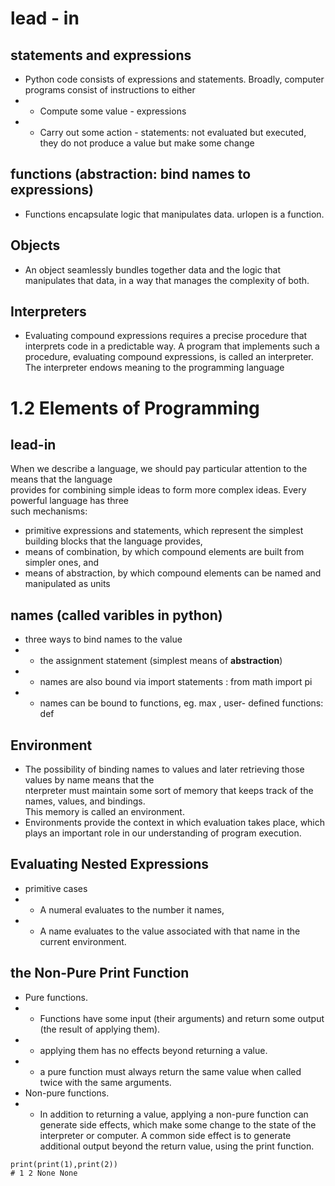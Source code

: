 # lead - in
## statements and expressions
* Python code consists of expressions and statements. Broadly, computer programs consist of instructions to either
* * Compute some value - expressions 
* * Carry out some action - statements: not evaluated but executed, they do not produce a value but make some change
## functions (abstraction: bind names to expressions)
* Functions encapsulate logic that manipulates data. urlopen is a function. 
## Objects
* An object seamlessly bundles together data and the logic that manipulates that data, in a way that manages the complexity of both.
## Interpreters
* Evaluating compound expressions requires a precise procedure that interprets code in a predictable way. A program that implements such a procedure, evaluating compound expressions, is called an interpreter. The interpreter endows meaning to the programming language

# 1.2   Elements of Programming
## lead-in
When we describe a language, we should pay particular attention to the means that the language <br>
provides for combining simple ideas to form more complex ideas. Every powerful language has three <br>
such mechanisms:
* primitive expressions and statements, which represent the simplest building blocks that the language provides,
* means of combination, by which compound elements are built from simpler ones, and
* means of abstraction, by which compound elements can be named and manipulated as units
## names  (called varibles in python)
* three ways to bind names to the value 
* * the assignment statement (simplest means of **abstraction**)
* * names are also bound via import statements : from math import pi 
* * names can be bound to functions, eg. max , user- defined functions: def 
## Environment
* The possibility of binding names to values and later retrieving those values by name means that the <br> nterpreter must maintain some sort of memory that keeps track of the names, values, and bindings. <br>This memory is called an environment.
* Environments provide the context in which evaluation takes place, which plays an important role in our understanding of program execution.

## Evaluating Nested Expressions
* primitive cases 
* * A numeral evaluates to the number it names,
* * A name evaluates to the value associated with that name in the current environment.
## the Non-Pure Print Function
* Pure functions. 
* * Functions have some input (their arguments) and return some output (the result of applying them). 
* * applying them has no effects beyond returning a value.
* * a pure function must always return the same value when called twice with the same arguments.
* Non-pure functions.
* * In addition to returning a value, applying a non-pure function can generate side effects, which make some change to the state of the interpreter or computer. A common side effect is to generate additional output beyond the return value, using the print function.
```python3
print(print(1),print(2))
# 1 2 None None 
```


